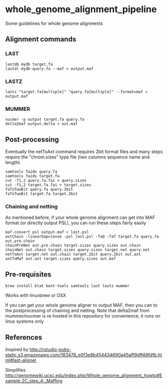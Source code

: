# whole_genome_alignment_pipeline


Some guidelines for whole genome alignments

## Alignment commands


### LAST

    lastdb mydb target.fa
    lastal mydb query.fa --maf > output.maf

### LASTZ

    lastz "target.fa[multiple]" "query.fa[multiple]" --format=maf > output.maf

### MUMMER

    nucmer -p output target.fa query.fa
    delta2maf output.delta > out.maf

## Post-processing

Eventually the netToAxt command requires 2bit format files and many steps require the "chrom.sizes" type file (two columns sequence name and length)

```
samtools faidx query.fa
samtools faidx target.fa
cut -f1,2 query.fa.fai > query.sizes
cut -f1,2 target.fa.fai > target.sizes
faToTwoBit query.fa query.2bit
faToTwoBit target.fa target.2bit
```

### Chaining and netting

As mentioned before, if your whole genome alignment can get into MAF format (or directly output PSL), you can run these steps fairly easily

```
maf-convert psl output.maf > last.psl
axtChain -linearGap=loose -psl last.psl -faQ -faT target.fa query.fa out.pre.chain
chainPreNet out.pre.chain target.sizes query.sizes out.chain
chainNet out.chain target.sizes query.sizes target.net query.net
netToAxt target.net out.chain target.2bit query.2bit out.axt
axtToMaf out.axt target.sizes query.sizes out.maf
```

## Pre-requisites

    brew install blat kent-tools samtools last lastz mummer
    
Works with linuxbrew or OSX

If you can get your whole genome aligner to output MAF, then you can to the postprocessing of chaining and netting. Note that delta2maf from mummer/nucmer is re-hosted in this repository for convenience, it runs on linux systems only

## References

Inspired by http://rstudio-pubs-static.s3.amazonaws.com/183476_e0f3e8b454434690a45aff9dff48fdfb.html#last-aligner

Simplifies http://genomewiki.ucsc.edu/index.php/Whole_genome_alignment_howto#Example.2C_step_4:_Maffing


